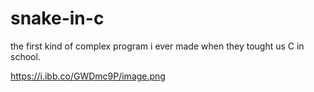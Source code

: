 # snake-in-c

the first kind of complex program i ever made when they tought us C in school.

https://i.ibb.co/GWDmc9P/image.png
